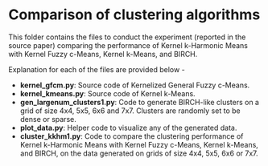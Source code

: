 # Comparison of clustering algorithms

This folder contains the files to conduct the experiment (reported in the source paper) comparing the performance of Kernel k-Harmonic Means with Kernel Fuzzy c-Means, Kernel k-Means, and BIRCH.

Explanation for each of the files are provided below -

* **kernel_gfcm.py**: Source code of Kernelized General Fuzzy c-Means.
* **kernel_kmeans.py**: Source code of Kernel k-Means.
* **gen_largenum_clusters1.py**: Code to generate BIRCH-like clusters on a grid of size 4x4, 5x5, 6x6 and 7x7. Clusters are randomly set to be dense or sparse.
* **plot_data.py**: Helper code to visualize any of the generated data.
* **cluster_kkhm1.py**: Code to compare the clustering performance of Kernel k-Harmonic Means with Kernel Fuzzy c-Means, Kernel k-Means, and BIRCH, on the data generated on grids of size 4x4, 5x5, 6x6 or 7x7.
